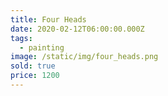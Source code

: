 ```yaml
---
title: Four Heads
date: 2020-02-12T06:00:00.000Z
tags:
  - painting
image: /static/img/four_heads.png
sold: true
price: 1200
---
```



